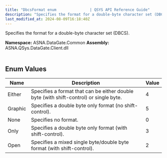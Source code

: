 ```yaml
---
title: "DbcsFormat enum               | QSYS API Reference Guide"
description: "Specifies the format for a double-byte character set (DBCS). "
last_modified_at: 2024-08-09T16:18:40Z
---
```


Specifies the format for a double-byte character set (DBCS).

**Namespace:** ASNA.DataGate.Common
**Assembly:** ASNA.QSys.DataGate.Client.dll
<br>
<br>

## Enum Values

| Name | Description | Value
| --- | --- | --- 
| Either | Specifies a format that can be either double byte (with shift-control) or single byte. | 4 |
| Graphic | Specifies a double byte only format (no shift-control). | 5 |
| None | Specifies no format. | 0 |
| Only | Specifies a double byte only format (with shift-control). | 3 |
| Open | Specifies a mixed single byte/double byte format (with shift-control). | 2 |
